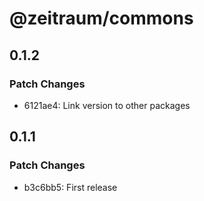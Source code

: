 # @zeitraum/commons

## 0.1.2

### Patch Changes

- 6121ae4: Link version to other packages

## 0.1.1

### Patch Changes

- b3c6bb5: First release

